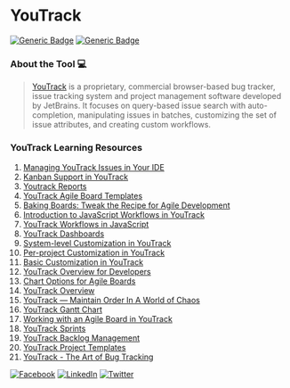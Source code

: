 # YouTrack
[![Generic Badge](https://img.shields.io/badge/JetBrains_Tools-royalblue.svg)](https://www.jetbrains.com)
[![Generic Badge](https://img.shields.io/badge/CodeOps.Tech-royalblue.svg)](https://codeops.tech)

### About the Tool 💻

>[YouTrack](https://www.jetbrains.com/webstorm/) is a proprietary, commercial browser-based bug tracker, issue tracking system and project management software developed by JetBrains. It focuses on query-based issue search with auto-completion, manipulating issues in batches, customizing the set of issue attributes, and creating custom workflows.

### YouTrack Learning Resources
1. [Managing YouTrack Issues in Your IDE](https://www.youtube.com/watch?v=gGVEwlZpvj8&list=PLQ176FUIyIUa7KseWXpRVUYQf0jEB1jsj)
2. [Kanban Support in YouTrack](https://www.youtube.com/watch?v=WWJlRg1gZ9E&list=PLQ176FUIyIUa7KseWXpRVUYQf0jEB1jsj&index=2)
3. [Youtrack Reports](https://www.youtube.com/watch?v=Lb9U1Ek4fgo&list=PLQ176FUIyIUa7KseWXpRVUYQf0jEB1jsj&index=3)
4. [YouTrack Agile Board Templates](https://www.youtube.com/watch?v=t8y8k9y8HiQ&list=PLQ176FUIyIUa7KseWXpRVUYQf0jEB1jsj&index=4)
5. [Baking Boards: Tweak the Recipe for Agile Development](https://www.youtube.com/watch?v=puXaNs6Us4k&list=PLQ176FUIyIUa7KseWXpRVUYQf0jEB1jsj&index=5)
6. [Introduction to JavaScript Workflows in YouTrack](https://www.youtube.com/watch?v=Jv6vGUPlLNk&list=PLQ176FUIyIUa7KseWXpRVUYQf0jEB1jsj&index=7)
7. [YouTrack Workflows in JavaScript](https://www.youtube.com/watch?v=Xd-LFpyq_jo&list=PLQ176FUIyIUa7KseWXpRVUYQf0jEB1jsj&index=8)
8. [YouTrack Dashboards](https://www.youtube.com/watch?v=YAHoEebik8I&list=PLQ176FUIyIUa7KseWXpRVUYQf0jEB1jsj&index=16)
9. [System-level Customization in YouTrack](https://www.youtube.com/watch?v=cOQGfyUd3PA&list=PLQ176FUIyIUa7KseWXpRVUYQf0jEB1jsj&index=17)
10. [Per-project Customization in YouTrack](https://www.youtube.com/watch?v=3rtLdC98Lww&list=PLQ176FUIyIUa7KseWXpRVUYQf0jEB1jsj&index=18)
11. [Basic Customization in YouTrack](https://www.youtube.com/watch?v=iT58KY4PkW4&list=PLQ176FUIyIUa7KseWXpRVUYQf0jEB1jsj&index=19)
12. [YouTrack Overview for Developers](https://www.youtube.com/watch?v=JGpJWlhjgBk&list=PLQ176FUIyIUa7KseWXpRVUYQf0jEB1jsj&index=21)
13. [Chart Options for Agile Boards](https://www.youtube.com/watch?v=9lViqYyPKrY&list=PLQ176FUIyIUa7KseWXpRVUYQf0jEB1jsj&index=22)
14. [YouTrack Overview](https://www.youtube.com/watch?v=ufQtxDXyZWs&list=PLQ176FUIyIUa7KseWXpRVUYQf0jEB1jsj&index=23)
15. [YouTrack — Maintain Order In A World of Chaos](https://www.youtube.com/watch?v=rhAunB7UQFQ&list=PLQ176FUIyIUa7KseWXpRVUYQf0jEB1jsj&index=24)
16. [YouTrack Gantt Chart](https://www.youtube.com/watch?v=ii_6yyek8xc&list=PLQ176FUIyIUa7KseWXpRVUYQf0jEB1jsj&index=25)
17. [Working with an Agile Board in YouTrack](https://www.youtube.com/watch?v=mCHw6wZWAjg&list=PLQ176FUIyIUa7KseWXpRVUYQf0jEB1jsj&index=26)
18. [YouTrack Sprints](https://www.youtube.com/watch?v=w5boAEGL1mI&list=PLQ176FUIyIUa7KseWXpRVUYQf0jEB1jsj&index=27)
19. [YouTrack Backlog Management](https://www.youtube.com/watch?v=Vk_IeHmNx2Y&list=PLQ176FUIyIUa7KseWXpRVUYQf0jEB1jsj&index=28)
20. [YouTrack Project Templates](https://www.youtube.com/watch?v=ngvKs_v-i18&list=PLQ176FUIyIUa7KseWXpRVUYQf0jEB1jsj&index=29)
21. [YouTrack - The Art of Bug Tracking](https://www.youtube.com/watch?v=4CCiGZyEIGM&list=PLQ176FUIyIUa7KseWXpRVUYQf0jEB1jsj&index=31)

[![Facebook](https://img.shields.io/static/v1.svg?label=connect&message=@CodeOpsTech&color=grey&logo=facebook&style=flat&logoColor=white&colorA=royalblue)](https://www.facebook.com/CodeOpsTech)
[![LinkedIn](https://img.shields.io/static/v1.svg?label=connect&message=@CodeOpsTech&color=grey&logo=linkedin&style=flat&logoColor=white&colorA=royalblue)](https://www.linkedin.com/company/codeops-technologies/)
[![Twitter](https://img.shields.io/static/v1.svg?label=connect&message=@CodeOpsTech&color=grey&logo=twitter&style=flat&logoColor=white&colorA=royalblue)](https://twitter.com/CodeOpsTech)
